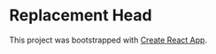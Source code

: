 # Replacement Head

This project was bootstrapped with [Create React App](https://github.com/facebook/create-react-app).
